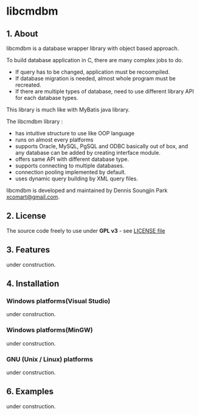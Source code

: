 # libcmdbm

## 1. About

libcmdbm is a database wrapper library with object based approach.

To build database application in C, there are many complex jobs to do.

* If query has to be changed, application must be recoompiled.
* If database migration is needed, almost whole program must be recreated.
* If there are multiple types of database, need to use different library API
for each database types.

This library is much like with MyBatis java library.

The libcmdbm library :

* has intuitive structure to use like OOP language
* runs on almost every platforms
* supports Oracle, MySQL, PgSQL and ODBC basically out of box,
    and any database can be added by creating interface module.
* offers same API with different database type.
* supports connecting to multiple databases.
* connection pooling implemented by default.
* uses dynamic query building by XML query files.

libcmdbm is developed and maintained by Dennis Soungjin Park <xcomart@gmail.com>.

## 2. License

The source code freely to use under **GPL v3** - see [LICENSE file](LICENSE)

## 3. Features

under construction.

## 4. Installation

### Windows platforms(Visual Studio)

under construction.

### Windows platforms(MinGW)

under construction.

### GNU (Unix / Linux) platforms

under construction.

## 6. Examples

under construction.
